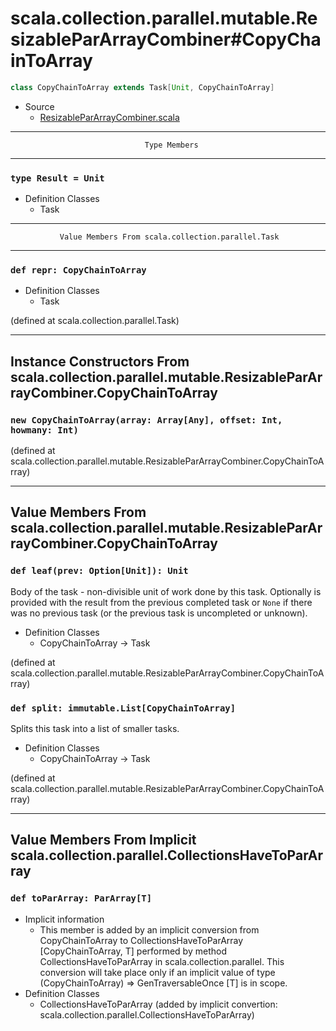 
# scala.collection.parallel.mutable.ResizableParArrayCombiner#CopyChainToArray #

```scala
class CopyChainToArray extends Task[Unit, CopyChainToArray]
```

* Source
  * [ResizableParArrayCombiner.scala](https://github.com/scala/scala/tree/6d09a1ba5f/src/library/scala/collection/parallel/mutable/ResizableParArrayCombiner.scala#L1)


--------------------------------------------------------------------------------
                                  Type Members
--------------------------------------------------------------------------------


### `type Result = Unit`                                                     ###

* Definition Classes
  * Task


--------------------------------------------------------------------------------
               Value Members From scala.collection.parallel.Task
--------------------------------------------------------------------------------


### `def repr: CopyChainToArray`                                             ###

* Definition Classes
  * Task

(defined at scala.collection.parallel.Task)


--------------------------------------------------------------------------------
Instance Constructors From scala.collection.parallel.mutable.ResizableParArrayCombiner.CopyChainToArray
--------------------------------------------------------------------------------


### `new CopyChainToArray(array: Array[Any], offset: Int, howmany: Int)`     ###

(defined at scala.collection.parallel.mutable.ResizableParArrayCombiner.CopyChainToArray)


--------------------------------------------------------------------------------
Value Members From scala.collection.parallel.mutable.ResizableParArrayCombiner.CopyChainToArray
--------------------------------------------------------------------------------


### `def leaf(prev: Option[Unit]): Unit`                                     ###

Body of the task - non-divisible unit of work done by this task. Optionally is
provided with the result from the previous completed task or `None` if there was
no previous task (or the previous task is uncompleted or unknown).

* Definition Classes
  * CopyChainToArray → Task

(defined at scala.collection.parallel.mutable.ResizableParArrayCombiner.CopyChainToArray)


### `def split: immutable.List[CopyChainToArray]`                            ###

Splits this task into a list of smaller tasks.

* Definition Classes
  * CopyChainToArray → Task

(defined at scala.collection.parallel.mutable.ResizableParArrayCombiner.CopyChainToArray)


--------------------------------------------------------------------------------
Value Members From Implicit scala.collection.parallel.CollectionsHaveToParArray
--------------------------------------------------------------------------------


### `def toParArray: ParArray[T]`                                            ###

* Implicit information
  * This member is added by an implicit conversion from CopyChainToArray to
    CollectionsHaveToParArray [CopyChainToArray, T] performed by method
    CollectionsHaveToParArray in scala.collection.parallel. This conversion will
    take place only if an implicit value of type (CopyChainToArray) ⇒
    GenTraversableOnce [T] is in scope.
* Definition Classes
  * CollectionsHaveToParArray
(added by implicit convertion: scala.collection.parallel.CollectionsHaveToParArray)
